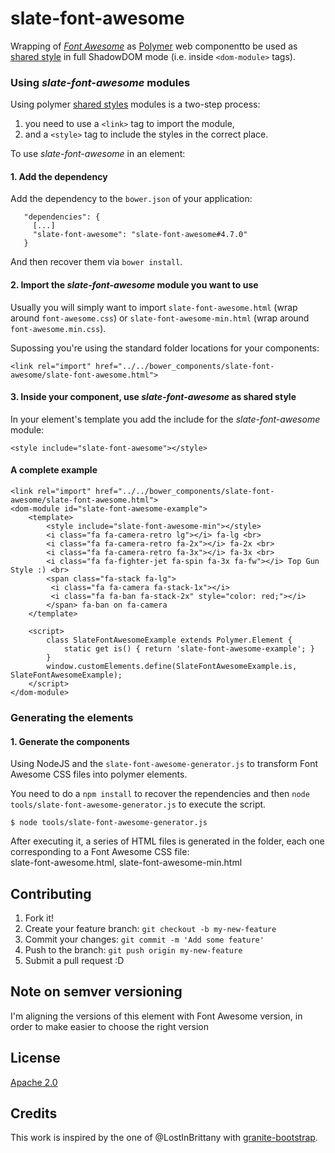 # slate-font-awesome
Wrapping of *[Font Awesome](http://fontawesome.io)* as [Polymer](https://www.polymer-project.org) web componentto be used as [shared style](https://www.polymer-project.org/2.0/docs/devguide/style-shadow-dom#style-modules) in full ShadowDOM mode (i.e. inside `<dom-module>` tags).

### Using *slate-font-awesome* modules

Using  polymer [shared styles](https://www.polymer-project.org/2.0/docs/devguide/style-shadow-dom#style-modules) modules is a two-step process:  
1) you need to use a `<link>` tag to import the module,  
2) and a `<style>` tag to include the styles in the correct place.

To use *slate-font-awesome* in an element:

#### 1. Add the dependency

Add the dependency to the `bower.json` of your application:

```
   "dependencies": {
     [...]
     "slate-font-awesome": "slate-font-awesome#4.7.0"
   }
``` 

And then recover them via `bower install`.

#### 2. Import the *slate-font-awesome* module you want to use

Usually you will simply want to import `slate-font-awesome.html` (wrap around `font-awesome.css`) or `slate-font-awesome-min.html`
(wrap around `font-awesome.min.css`).

Supossing you're using the standard folder locations for your components:
 
```
<link rel="import" href="../../bower_components/slate-font-awesome/slate-font-awesome.html">
``` 

#### 3. Inside your component, use *slate-font-awesome* as shared style

In your element's template you add the include for the *slate-font-awesome* module:

```
<style include="slate-font-awesome"></style>
```
 

#### A complete example
 
```
<link rel="import" href="../../bower_components/slate-font-awesome/slate-font-awesome.html">
<dom-module id="slate-font-awesome-example">
    <template>
        <style include="slate-font-awesome-min"></style>
        <i class="fa fa-camera-retro lg"></i> fa-lg <br>
        <i class="fa fa-camera-retro fa-2x"></i> fa-2x <br>
        <i class="fa fa-camera-retro fa-3x"></i> fa-3x <br>
        <i class="fa fa-fighter-jet fa-spin fa-3x fa-fw"></i> Top Gun Style :) <br>
        <span class="fa-stack fa-lg">
         <i class="fa fa-camera fa-stack-1x"></i>
         <i class="fa fa-ban fa-stack-2x" style="color: red;"></i>
        </span> fa-ban on fa-camera
    </template>

    <script>
        class SlateFontAwesomeExample extends Polymer.Element {
            static get is() { return 'slate-font-awesome-example'; }
        }
        window.customElements.define(SlateFontAwesomeExample.is, SlateFontAwesomeExample);
    </script>
</dom-module>
``` 

### Generating the elements

#### 1. Generate the components

Using NodeJS and the `slate-font-awesome-generator.js` to transform Font Awesome CSS files into polymer elements.

You need to do a `npm install` to recover the rependencies and then `node  tools/slate-font-awesome-generator.js` to execute the script.

```
$ node tools/slate-font-awesome-generator.js
```

After executing it, a series of HTML files is generated in the folder, each one corresponding to a Font Awesome CSS file:  
slate-font-awesome.html, slate-font-awesome-min.html

 ## Contributing

1. Fork it!
2. Create your feature branch: `git checkout -b my-new-feature`
3. Commit your changes: `git commit -m 'Add some feature'`
4. Push to the branch: `git push origin my-new-feature`
5. Submit a pull request :D

## Note on semver versioning

I'm aligning the versions of this element with Font Awesome version, in order to make easier to choose the right version
 
## License

[Apache 2.0](http://www.apache.org/licenses/LICENSE-2.0)

## Credits
This work is inspired by the one of @LostInBrittany with [granite-bootstrap](https://github.com/LostInBrittany/granite-bootstrap).

